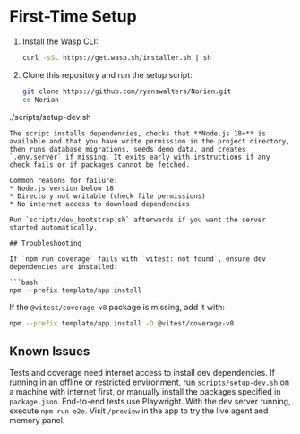 # First-Time Setup

1. Install the Wasp CLI:
   ```bash
   curl -sSL https://get.wasp.sh/installer.sh | sh
   ```
2. Clone this repository and run the setup script:
   ```bash
   git clone https://github.com/ryanswalters/Norian.git
   cd Norian
  ./scripts/setup-dev.sh
  ```
The script installs dependencies, checks that **Node.js 18+** is available and that you have write permission in the project directory, then runs database migrations, seeds demo data, and creates `.env.server` if missing. It exits early with instructions if any check fails or if packages cannot be fetched.

Common reasons for failure:
* Node.js version below 18
* Directory not writable (check file permissions)
* No internet access to download dependencies

Run `scripts/dev_bootstrap.sh` afterwards if you want the server started automatically.

## Troubleshooting

If `npm run coverage` fails with `vitest: not found`, ensure dev dependencies are installed:

```bash
npm --prefix template/app install
```

If the `@vitest/coverage-v8` package is missing, add it with:

```bash
npm --prefix template/app install -D @vitest/coverage-v8
```

## Known Issues

Tests and coverage need internet access to install dev dependencies. If running in an offline or restricted environment, run `scripts/setup-dev.sh` on a machine with internet first, or manually install the packages specified in `package.json`.
End-to-end tests use Playwright. With the dev server running, execute `npm run e2e`.
Visit `/preview` in the app to try the live agent and memory panel.
